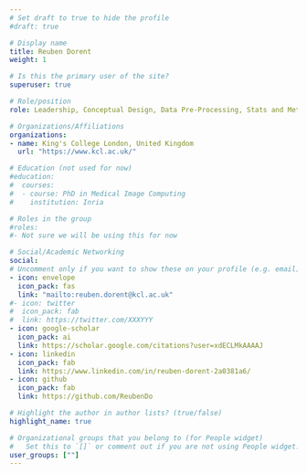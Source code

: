 ```yaml
---
# Set draft to true to hide the profile
#draft: true

# Display name
title: Reuben Dorent
weight: 1

# Is this the primary user of the site?
superuser: true

# Role/position
role: Leadership, Conceptual Design, Data Pre-Processing, Stats and Metrics Committee

# Organizations/Affiliations
organizations:
- name: King's College London, United Kingdom
  url: "https://www.kcl.ac.uk/"

# Education (not used for now)
#education:
#  courses:
#  - course: PhD in Medical Image Computing
#    institution: Inria

# Roles in the group
#roles:
#- Not sure we will be using this for now

# Social/Academic Networking
social:
# Uncomment only if you want to show these on your profile (e.g. email)
- icon: envelope
  icon_pack: fas
  link: "mailto:reuben.dorent@kcl.ac.uk"
#- icon: twitter
#  icon_pack: fab
#  link: https://twitter.com/XXXYYY
- icon: google-scholar
  icon_pack: ai
  link: https://scholar.google.com/citations?user=xdECLMkAAAAJ
- icon: linkedin
  icon_pack: fab
  link: https://www.linkedin.com/in/reuben-dorent-2a0381a6/
- icon: github
  icon_pack: fab
  link: https://github.com/ReubenDo

# Highlight the author in author lists? (true/false)
highlight_name: true

# Organizational groups that you belong to (for People widget)
#   Set this to `[]` or comment out if you are not using People widget.
user_groups: [""]
---
```

